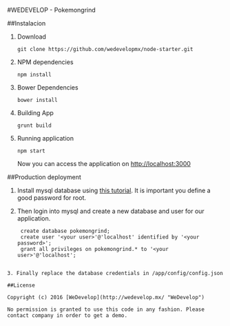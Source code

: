 #WEDEVELOP - Pokemongrind

##Instalacion

1. Download

   ```
   git clone https://github.com/wedevelopmx/node-starter.git
   ```

2. NPM dependencies

   ```
   npm install
   ```

3. Bower Dependencies

   ```
   bower install
   ```

4. Building App

   ```
   grunt build
   ```

5. Running application

   ```
   npm start
   ```

   Now you can access the application on [http://localhost:3000](http://localhost:3000)

##Production deployment

1. Install mysql database using [this tutorial](https://www.digitalocean.com/community/tutorials/a-basic-mysql-tutorial). It is important you define a good password for root.

2. Then login into mysql and create a new database and user for our application.

   ```
    create database pokemongrind;
    create user '<your user>'@'localhost' identified by '<your password>';
    grant all privileges on pokemongrind.* to '<your user>'@'localhost';
  ```

3. Finally replace the database credentials in /app/config/config.json

##License

Copyright (c) 2016 [WeDevelop](http://wedevelop.mx/ "WeDevelop")

No permission is granted to use this code in any fashion. Please contact company in order to get a demo.
